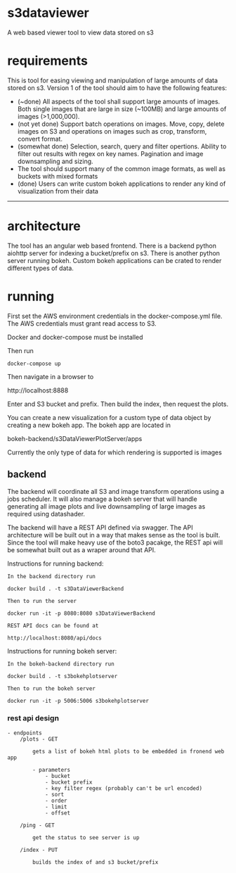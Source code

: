 # s3dataviewer
A web based viewer tool to view data stored on s3

# requirements
This is tool for easing viewing and manipulation of large amounts of data stored on s3. Version 1 of the tool should aim to have the following features: 
  - (~done) All aspects of the tool shall support large amounts of images. Both single images that are large in size (~100MB) and large amounts of images (>1,000,000). 
  - (not yet done) Support batch operations on images. Move, copy, delete images on S3 and operations on images such as crop, transform, convert format.
  - (somewhat done) Selection, search, query and filter opertions. Ability to filter out results with regex on key names. Pagination and image downsampling and sizing. 
  - The tool should support many of the common image formats, as well as buckets with mixed formats
  - (done) Users can write custom bokeh applications to render any kind of visualization from their data
---

 # architecture
The tool has an angular web based frontend. There is a backend python aiohttp server for indexing a bucket/prefix on s3. 
There is another python server running bokeh. Custom bokeh applications can be crated to render different types of data.

# running
First set the AWS environment credentials in the docker-compose.yml file. The 
AWS credentials must grant read access to S3.

Docker and docker-compose must be installed

Then run

`docker-compose up`

Then navigate in a browser to

http://localhost:8888

Enter and S3 bucket and prefix. Then build the index, then request the plots.
 
You can create a new visualization for a custom type of data object by creating a new bokeh app. 
The bokeh app are located in 

bokeh-backend/s3DataViewerPlotServer/apps

Currently the only type of data for which rendering is supported is images
 ## backend 
  The backend will coordinate all S3 and image transform operations using a jobs scheduler. It will also manage a bokeh server that will handle generating all image plots and live downsampling of large images as required using datashader. 
  
  The backend will have a REST API defined via swagger. The API architecture will be built out in a way that makes sense as the tool is built. Since the tool will make heavy use of the boto3 pacakge, the REST api will be somewhat built out as a wraper around that API.
  
  Instructions for running backend:
  
    In the backend directory run 
    
    docker build . -t s3DataViewerBackend
    
    Then to run the server
    
    docker run -it -p 8080:8080 s3DataViewerBackend
    
    REST API docs can be found at
    
    http://localhost:8080/api/docs
    
   
   Instructions for running bokeh server:
    
    In the bokeh-backend directory run 
    
    docker build . -t s3bokehplotserver
    
    Then to run the bokeh server
    
    docker run -it -p 5006:5006 s3bokehplotserver

    
 ### rest api design
 
    - endpoints 
        /plots - GET
            
            gets a list of bokeh html plots to be embedded in fronend web app
        
            - parameters
                - bucket
                - bucket prefix
                - key filter regex (probably can't be url encoded)
                - sort
                - order
                - limit
                - offset
                
        /ping - GET
            
            get the status to see server is up
            
        /index - PUT
            
            builds the index of and s3 bucket/prefix 
         
                
          
        

